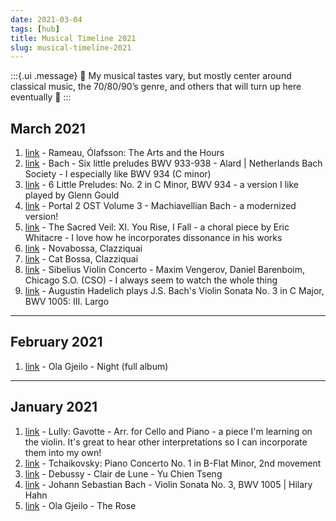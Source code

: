 ```yaml
---
date: 2021-03-04
tags: [hub]
title: Musical Timeline 2021
slug: musical-timeline-2021
---
```


:::{.ui .message}
🎵 My musical tastes vary, but mostly center around classical music, the 70/80/90’s genre, and others that will turn up here eventually 🎵
:::

## March 2021
1. [link](https://youtu.be/eCngEqayi74) - Rameau, Ólafsson: The Arts and the Hours
2. [link](https://youtu.be/xInP7Jcq9r0) - Bach - Six little preludes BWV 933-938 - Alard | Netherlands Bach Society - I especially like BWV 934 (C minor)
3. [link](https://youtu.be/LwQkMENpKMo) - 6 Little Preludes: No. 2 in C Minor, BWV 934 - a version I like played by Glenn Gould
4. [link](https://youtu.be/nrnmgMdvI6U) - Portal 2 OST Volume 3 - Machiavellian Bach - a modernized version!
5. [link](https://youtu.be/t4pxrqVLGE0) - The Sacred Veil: XI. You Rise, I Fall - a choral piece by Eric Whitacre - I love how he incorporates dissonance in his works
6. [link](https://youtu.be/Nja-KcfCOCU) - Novabossa, Clazziquai
7. [link](https://youtu.be/Shf2zOMCme4) - Cat Bossa, Clazziquai
8. [link](https://youtu.be/YsbrRAgv1b4) - Sibelius Violin Concerto - Maxim Vengerov, Daniel Barenboim, Chicago S.O. (CSO) - I always seem to watch the whole thing
9.  [link](https://youtu.be/rVgdriOC_wk) - Augustin Hadelich plays J.S. Bach's Violin Sonata No. 3 in C Major, BWV 1005: III. Largo

---
## February 2021
1. [link](https://youtu.be/fxLA1Cl2n34) - Ola Gjeilo - Night (full album)

---

## January 2021
1. [link](https://youtu.be/rEc8cT5T07U) - Lully: Gavotte - Arr. for Cello and Piano - a piece I'm learning on the violin. It's great to hear other interpretations so I can incorporate them into my own!
2. [link](https://youtu.be/S6I_lhqudEo) - Tchaikovsky: Piano Concerto No. 1 in B-Flat Minor, 2nd movement
3. [link](https://youtu.be/tA-SRg_1J7s) - Debussy - Clair de Lune - Yu Chien Tseng
4. [link](https://youtu.be/Lej1nHZBMgc) - Johann Sebastian Bach - Violin Sonata No. 3, BWV 1005 | Hilary Hahn
5. [link](https://youtu.be/Ph44oJ7WpGU) - Ola Gjeilo - The Rose